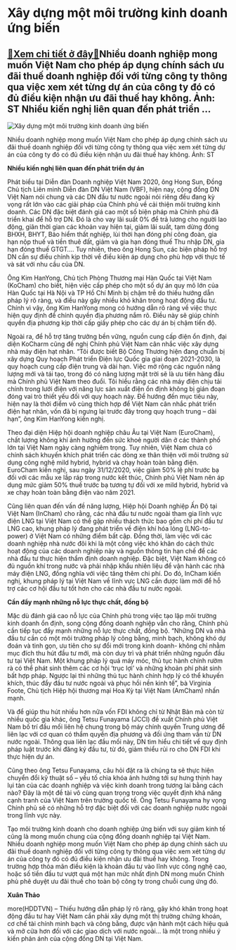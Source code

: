 Xây dựng một môi trường kinh doanh ứng biến
===========================================

[:gift:Xem chi tiết ở đây:gift:](https://hddtvn.com/xay-dung-mot-moi-truong-kinh-doanh-ung-bien/)Nhiều doanh nghiệp mong muốn Việt Nam cho phép áp dụng chính sách ưu đãi thuế doanh nghiệp đối với từng công ty thông qua việc xem xét từng dự án của công ty đó có đủ điều kiện nhận ưu đãi thuế hay không. Ảnh: ST Nhiều kiến nghị liên quan đến phát triển …
---------------------------------------------------------------------------------------------------------------------------------------------------------------------------------------------------------------------------------------------------------------





![Xây dựng một môi trường  kinh doanh ứng biến](https://hddtvn.com/wp-content/uploads/2021/01/4139_12-_5445_otosaigon_Nha_may_Piaggio_-41.jpg "Xây dựng một môi trường  kinh doanh ứng biến")


Nhiều doanh nghiệp mong muốn Việt Nam cho phép áp dụng chính sách ưu đãi thuế doanh nghiệp đối với từng công ty thông qua việc xem xét từng dự án của công ty đó có đủ điều kiện nhận ưu đãi thuế hay không. Ảnh: ST



**Nhiều kiến nghị liên quan đến phát triển dự án**


Phát biểu tại Diễn đàn Doanh nghiệp Việt Nam 2020, ông Hong Sun, Đồng Chủ tịch Liên minh Diễn đàn DN Việt Nam (VBF), hiện nay, cộng đồng DN Việt Nam nói chung và các DN đầu tư nước ngoài nói riêng đều đang kỳ vọng rất lớn vào các giải pháp của Chính phủ về cải thiện môi trường kinh doanh. Các DN đặc biệt đánh giá cao một số biện pháp mà Chính phủ đã triển khai để hỗ trợ DN. Đó là cho vay lãi suất 0% để trả lương cho người lao động, giãn thời gian các khoản vay hiện tại, giảm lãi suất, tạm dừng đóng BHXH, BHYT, Bảo hiểm thất nghiệp, lùi thời hạn đóng phí công đoàn, gia hạn nộp thuế và tiền thuê đất, giảm và gia hạn đóng thuế Thu nhập DN, gia hạn đóng thuế GTGT…. Tuy nhiên, theo ông Hong Sun, các biện pháp hỗ trợ DN cần sự điều chỉnh kịp thời về điều kiện áp dụng cho phù hợp với thực tế và sát với nhu cầu của DN.


Ông Kim HanYong, Chủ tịch Phòng Thương mại Hàn Quốc tại Việt Nam (KoCham) cho biết, hiện việc cấp phép cho một số dự án quy mô lớn của Hàn Quốc tại Hà Nội và TP Hồ Chí Minh bị chậm trễ do thiếu hướng dẫn pháp lý rõ ràng, và điều này gây nhiều khó khăn trong hoạt động đầu tư. Chính vì vậy, ông Kim HanYong mong có hướng dẫn rõ ràng về việc thực hiện quy định để chính quyền địa phương nắm rõ. Điều này sẽ giúp chính quyền địa phương kịp thời cấp giấy phép cho các dự án bị chậm tiến độ.


Ngoài ra, để hỗ trợ tăng trưởng bền vững, nguồn cung cấp điện ổn định, đại diện KoCharm cũng đề nghị Chính phủ Việt Nam cân nhắc việc xây dựng nhà máy điện hạt nhân. “Tôi được biết Bộ Công Thương hiện đang chuẩn bị xây dựng Quy hoạch Phát triển Điện lực Quốc gia giai đoạn 2021-2030, là quy hoạch cung cấp điện trung và dài hạn. Việc mở rộng các nguồn năng lượng mới và tái tạo, trong đó có năng lượng mặt trời sẽ là ưu tiên hàng đầu mà Chính phủ Việt Nam theo đuổi. Tôi hiểu rằng các nhà máy điện chịu tải chính trong lưới điện với năng lực sản xuất điện ổn định không bị gián đoạn đóng vai trò thiết yếu đối với quy hoạch này. Để hướng đến mục tiêu này, hiện nay là thời điểm vô cùng thích hợp để Việt Nam cân nhắc phát triển điện hạt nhân, vốn đã bị ngưng lại trước đây trong quy hoạch trung – dài hạn”, ông Kim HanYong kiến nghị.


Theo đại diện Hiệp hội doanh nghiệp châu Âu tại Việt Nam (EuroCham), chất lượng không khí ảnh hưởng đến sức khoẻ người dân ở các thành phố lớn tại Việt Nam ngày càng nghiêm trọng. Tuy nhiên, Việt Nam chưa có chính sách khuyến khích phát triển các dòng xe thân thiện với môi trường sử dụng công nghệ mild hybrid, hybrid và chạy hoàn toàn bằng điện. EuroCham kiến nghị, sau ngày 31/12/2020, việc giảm 50% lệ phí trước bạ đối với các mẫu xe lắp ráp trong nước kết thúc, Chính phủ Việt Nam nên áp dụng mức giảm 50% thuế trước bạ tương tự đối với xe mild hybrid, hybrid và xe chạy hoàn toàn bằng điện vào năm 2021.


Cũng liên quan đến vấn đề năng lượng, Hiệp hội Doanh nghiệp Ấn Độ tại Việt Nam (InCham) cho rằng, các nhà đầu tư nước ngoài tham gia lĩnh vực điện LNG tại Việt Nam có thể gặp nhiều thách thức bao gồm chi phí đầu tư LNG cao, khung pháp lý đang phát triển về điện khí hóa lỏng (LNG-to-power) ở Việt Nam có những điểm bất cập. Đồng thời, làm việc với các doanh nghiệp nhà nước đôi khi là một công việc khó khăn do cách thức hoạt động của các doanh nghiệp này và nguồn thông tin hạn chế để các nhà đầu tư thực hiện thẩm định doanh nghiệp. Đặc biệt, Việt Nam không có đủ nguồn khí trong nước và phải nhập khẩu nhiên liệu để vận hành các nhà máy điện LNG, đồng nghĩa với việc tăng thêm chi phí. Do đó, InCham kiến nghị, khung pháp lý tại Việt Nam về lĩnh vực LNG cần được làm mới để hỗ trợ các cơ hội đầu tư tốt hơn cho các nhà đầu tư nước ngoài.


**Cần đẩy mạnh những nỗ lực thực chất, đồng bộ**


Mặc dù đánh giá cao nỗ lực của Chính phủ trong việc tạo lập môi trường kinh doanh ổn định, song cộng đồng doanh nghiệp vẫn cho rằng, Chính phủ cần tiếp tục đẩy mạnh những nỗ lực thực chất, đồng bộ. “Những DN và nhà đầu tư cần có một môi trường pháp lý công bằng, minh bạch, không khó dự đoán và tinh gọn, ưu tiên cho sự đổi mới trong kinh doanh- không chỉ nhằm mục đích thu hút đầu tư mới, mà còn duy trì và phát triển những nguồn đầu tư tại Việt Nam. Một khung pháp lý quá máy móc, thủ tục hành chính rườm rà có thể phát sinh thêm các cơ hội ‘trục lợi’ và những khoản phí phát sinh bất hợp pháp. Ngược lại thì những thủ tục hành chính hợp lý có thể khuyến khích, thúc đẩy đầu tư nước ngoài và phục hồi nền kinh tế”, bà Virginia Foote, Chủ tịch Hiệp hội thương mại Hoa Kỳ tại Việt Nam (AmCham) nhấn mạnh.


Và để giúp thu hút nhiều hơn nữa vốn FDI không chỉ từ Nhật Bản mà còn từ nhiều quốc gia khác, ông Tetsu Funayama (JCCI) đề xuất Chính phủ Việt Nam bố trí đầu mối liên hệ chung trong bộ máy chính quyền Trung ương để liên lạc với cơ quan có thẩm quyền địa phương và đối ứng tham vấn từ DN nước ngoài. Thông qua liên lạc đầu mối này, DN tìm hiểu chi tiết về quy định pháp luật trước khi đăng ký đầu tư, từ đó, giảm thiểu rủi ro cho DN FDI khi thực hiện dự án.


Cũng theo ông Tetsu Funayama, câu hỏi đặt ra là chúng ta sẽ thực hiện chuyển đổi kỹ thuật số – yếu tố chìa khóa ảnh hưởng tới sự hưng thịnh hay lụi tàn của các doanh nghiệp và việc kinh doanh trong tương lai bằng cách nào? Đây là một đề tài vô cùng quan trọng trong việc quyết định khả năng cạnh tranh của Việt Nam trên trường quốc tế. Ông Tetsu Funayama hy vọng Chính phủ sẽ có những hỗ trợ đặc biệt đối với các doanh nghiệp nước ngoài trong lĩnh vực này.


Tạo môi trường kinh doanh cho doanh nghiệp ứng biến với suy giảm kinh tế cũng là mong muốn chung của cộng đồng doanh nghiệp tại Việt Nam. Nhiều doanh nghiệp mong muốn Việt Nam cho phép áp dụng chính sách ưu đãi thuế doanh nghiệp đối với từng công ty thông qua việc xem xét từng dự án của công ty đó có đủ điều kiện nhận ưu đãi thuế hay không. Trong trường hợp thỏa mãn điều kiện là khoản đầu tư vào lĩnh vực công nghệ cao, hoặc số tiền đầu tư vượt quá một hạn mức nhất định DN mong muốn Chính phủ phê duyệt ưu đãi thuế cho toàn bộ công ty trong chuỗi cung ứng đó.




**Xuân Thảo**



more(HDDTVN) – Thiếu hướng dẫn pháp lý rõ ràng, gây khó khăn trong hoạt động đầu tư hay Việt Nam cần phải xây dựng một thị trường chứng khoán, cơ chế tài chính minh bạch và công bằng, được vận hành một cách hiệu quả và mở cửa hơn đối với các giao dịch với nước ngoài… là một trong nhiều ý kiến phản ánh của cộng đồng DN tại Việt Nam.

